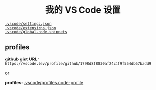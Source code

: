 <h1 align="center">我的 VS Code 设置</h1>

[`.vscode/settings.json`](./.vscode/settings.json)<br>
[`.vscode/extensions.json`](./.vscode/extensions.json)<br>
[`.vscode/global.code-snippets`](./.vscode/global.code-snippets)

## profiles

**github gist URL:** `https://vscode.dev/profile/github/1798d8f8830af24c1f9f554db67badd9`

or

**profiles:** [.vscode/profiles.code-profile](./.vscode/profiles.code-profile)
